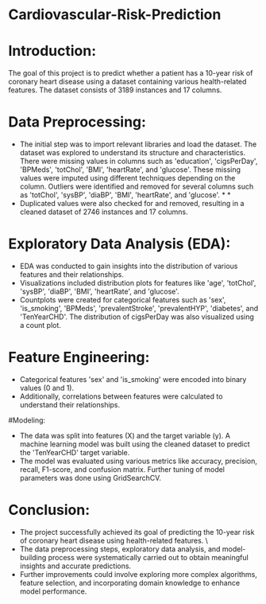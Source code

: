 # Cardiovascular-Risk-Prediction
# Introduction:
The goal of this project is to predict whether a patient has a 10-year risk of coronary heart disease using a dataset containing various health-related features. The dataset consists of 3189 instances and 17 columns.

# Data Preprocessing:
* The initial step was to import relevant libraries and load the dataset. The dataset was explored to understand its structure and characteristics. There were missing values in columns such as 'education', 'cigsPerDay', 'BPMeds', 'totChol', 'BMI', 'heartRate', and 'glucose'. These missing values were imputed using different techniques depending on the column. Outliers were identified and removed for several columns such as 'totChol', 'sysBP', 'diaBP', 'BMI', 'heartRate', and 'glucose'. * * 
* Duplicated values were also checked for and removed, resulting in a cleaned dataset of 2746 instances and 17 columns.

# Exploratory Data Analysis (EDA):
* EDA was conducted to gain insights into the distribution of various features and their relationships.
* Visualizations included distribution plots for features like 'age', 'totChol', 'sysBP', 'diaBP', 'BMI', 'heartRate', and 'glucose'.
* Countplots were created for categorical features such as 'sex', 'is_smoking', 'BPMeds', 'prevalentStroke', 'prevalentHYP', 'diabetes', and 'TenYearCHD'. The distribution of cigsPerDay was also visualized using a count plot.

# Feature Engineering:
* Categorical features 'sex' and 'is_smoking' were encoded into binary values (0 and 1).
* Additionally, correlations between features were calculated to understand their relationships.

#Modeling:
* The data was split into features (X) and the target variable (y). A machine learning model was built using the cleaned dataset to predict the 'TenYearCHD' target variable.
* The model was evaluated using various metrics like accuracy, precision, recall, F1-score, and confusion matrix. Further tuning of model parameters was done using GridSearchCV.

# Conclusion:
* The project successfully achieved its goal of predicting the 10-year risk of coronary heart disease using health-related features. \
* The data preprocessing steps, exploratory data analysis, and model-building process were systematically carried out to obtain meaningful insights and accurate predictions.
* Further improvements could involve exploring more complex algorithms, feature selection, and incorporating domain knowledge to enhance model performance.




